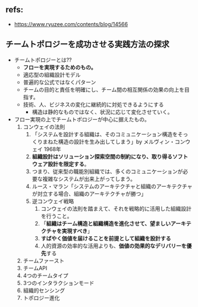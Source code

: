 ## refs: 

- https://www.ryuzee.com/contents/blog/14566


## チームトポロジーを成功させる実践方法の探求

- チームトポロジーとは??
  - **フローを実現するためのもの。**
  - 適応型の組織設計モデル
  - 普遍的な公式ではなくパターン
  - チームの目的と責任を明確にし、チーム間の相互関係の効果の向上を目指す。
  - 技術、人、ビジネスの変化に継続的に対処できるようにする
    - 構造は静的なものではなく、状況に応じて変化させていく。
- フロー実現の上でチームトポロジーが中心に据えたもの。
  1. コンウェイの法則
     1. 「システムを設計する組織は、そのコミュニケーション構造をそっくりまねた構造の設計を生み出してしまう」by メルヴィン・コンウェイ 1968年
     2. **組織設計はソリューション探索空間の制約になり、取り得るソフトウェア設計を限定する**。
     3. つまり、従来型の職能別組織では、多くのコミュニケーションが必要な複雑なシステムが出来上がってしまう。
     4. ルース・マラン「システムのアーキテクチャと組織のアーキテクチャが対立する場合、組織のアーキテクチャが勝つ」
     5. 逆コンウェイ戦略
        1. コンウェイの法則を踏まえて、それを戦略的に活用した組織設計を行うこと。
        2. 「**組織はチーム構造と組織構造を進化させて、望ましいアーキテクチャを実現すべき**」
        3. **すばやく価値を届けることを前提として組織を設計する**
        4. 人的資源の効率的な活用よりも、**価値の効果的なデリバリーを優先**する
  2. チームファースト
  3. チームAPI
  4. 4つのチームタイプ
  5. 3つのインタラクションモード
  6. 組織的センシング
  7. トポロジー進化
